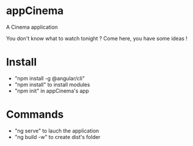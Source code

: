 # appCinema
A Cinema application 

You don't know what to watch tonight ? Come here, you have some ideas ! 


# Install 
- "npm install -g @angular/cli"
- "npm install" to install modules
- "npm init" in appCinema's app

# Commands
- "ng serve" to lauch the application
- "ng build -w" to create dist's folder
